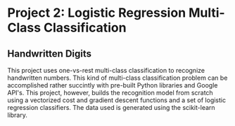# Project 2: Logistic Regression Multi-Class Classification
## Handwritten Digits

This project uses one-vs-rest multi-class classification to recognize handwritten numbers. This kind of multi-class classification problem can be accomplished rather succintly with pre-built Python libraries and Google API's. This project, however, builds the recognition model from scratch using a vectorized cost and gradient descent functions and a set of logistic regression classifiers. The data used is generated using the scikit-learn library.
